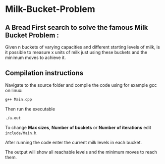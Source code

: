 # Milk-Bucket-Problem
## A Bread First search to solve the famous Milk Bucket Problem :
Given n buckets of varying capacities and different starting levels of milk, is it possible to measure x units of milk just using these buckets and the minimum moves to achieve it.
## Compilation instructions
Navigate to the source folder and compile the code using for example gcc on linux:
```bash
g++ Main.cpp
```
Then run the executable 
```bash
./a.out
```
To change **Max sizes**, **Number of buckets** or **Number of iterations** edit `include/Main.h`.

After running the code enter the current milk levels in each bucket.

The output will show all reachable levels and the minimum moves to reach them.
